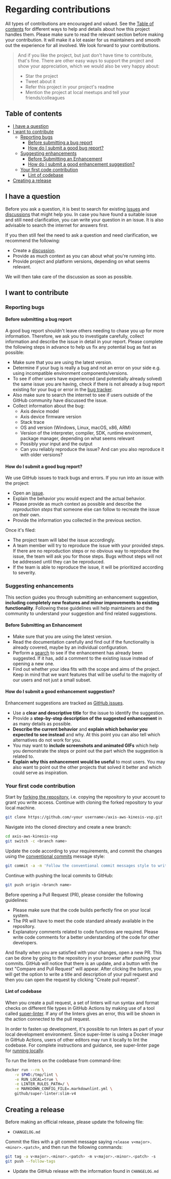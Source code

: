 <!-- omit in toc -->
# Regarding contributions

All types of contributions are encouraged and valued. See the [Table of contents](#table-of-contents) for different ways to help
and details about how this project handles them. Please make sure to read the relevant section before making your contribution.
It will make it a lot easier for us maintainers and smooth out the experience for all involved. We look forward to your
contributions.

> And if you like the project, but just don't have time to contribute, that's fine. There are other easy ways to support the
project and show your appreciation, which we would also be very happy about:
>
> - Star the project
> - Tweet about it
> - Refer this project in your project's readme
> - Mention the project at local meetups and tell your friends/colleagues

<!-- omit in toc -->
## Table of contents

- [I have a question](#i-have-a-question)
- [I want to contribute](#i-want-to-contribute)
    - [Reporting bugs](#reporting-bugs)
        - [Before submitting a bug report](#before-submitting-a-bug-report)
        - [How do I submit a good bug report?](#how-do-i-submit-a-good-bug-report)
    - [Suggesting enhancements](#suggesting-enhancements)
        - [Before Submitting an Enhancement](#before-submitting-an-enhancement)
        - [How do I submit a good enhancement suggestion?](#how-do-i-submit-a-good-enhancement-suggestion)
    - [Your first code contribution](#your-first-code-contribution)
        - [Lint of codebase](#lint-of-codebase)
- [Creating a release](#creating-a-release)

## I have a question

Before you ask a question, it is best to search for existing [issues][issues] and [discussions][discussions] that might help you.
In case you have found a suitable issue and still need clarification, you can write your question in an issue. It is also
advisable to search the internet for answers first.

If you then still feel the need to ask a question and need clarification, we recommend the following:

- Create a [discussion][discussions_new].
- Provide as much context as you can about what you're running into.
- Provide project and platform versions, depending on what seems relevant.

We will then take care of the discussion as soon as possible.

## I want to contribute

### Reporting bugs

#### Before submitting a bug report

A good bug report shouldn't leave others needing to chase you up for more information. Therefore, we ask you to investigate
carefully, collect information and describe the issue in detail in your report. Please complete the following steps in advance to
help us fix any potential bug as fast as possible:

- Make sure that you are using the latest version.
- Determine if your bug is really a bug and not an error on your side e.g. using incompatible environment components/versions.
- To see if other users have experienced (and potentially already solved) the same issue you are having, check if there is not
already a bug report existing for your bug or error in the [bug tracker][issues_bugs].
- Also make sure to search the internet to see if users outside of the GitHub community have discussed the issue.
- Collect information about the bug:
    - Axis device model
    - Axis device firmware version
    - Stack trace
    - OS and version (Windows, Linux, macOS, x86, ARM)
    - Version of the interpreter, compiler, SDK, runtime environment, package manager, depending on what seems relevant
    - Possibly your input and the output
    - Can you reliably reproduce the issue? And can you also reproduce it with older versions?

#### How do I submit a good bug report?

We use GitHub issues to track bugs and errors. If you run into an issue with the project:

- Open an [issue][issues_new].
- Explain the behavior you would expect and the actual behavior.
- Please provide as much context as possible and describe the *reproduction steps* that someone else can follow to recreate the
issue on their own.
- Provide the information you collected in the previous section.

Once it's filed:

- The project team will label the issue accordingly.
- A team member will try to reproduce the issue with your provided steps. If there are no reproduction steps or no obvious way to
reproduce the issue, the team will ask you for those steps. Bugs without steps will not be addressed until they can be reproduced.
- If the team is able to reproduce the issue, it will be prioritized according to severity.

### Suggesting enhancements

This section guides you through submitting an enhancement suggestion, **including completely new features and minor improvements
to existing functionality**. Following these guidelines will help maintainers and the community to understand your suggestion and
find related suggestions.

#### Before Submitting an Enhancement

- Make sure that you are using the latest version.
- Read the documentation carefully and find out if the functionality is already covered, maybe by an individual configuration.
- Perform a [search][issues] to see if the enhancement has already been suggested. If it has, add a comment to the existing issue
instead of opening a new one.
- Find out whether your idea fits with the scope and aims of the project. Keep in mind that we want features that will be useful
to the majority of our users and not just a small subset.

#### How do I submit a good enhancement suggestion?

Enhancement suggestions are tracked as [GitHub issues][issues].

- Use a **clear and descriptive title** for the issue to identify the suggestion.
- Provide a **step-by-step description of the suggested enhancement** in as many details as possible.
- **Describe the current behavior** and **explain which behavior you expected to see instead** and why. At this point you can
also tell which alternatives do not work for you.
- You may want to **include screenshots and animated GIFs** which help you demonstrate the steps or point out the part which the
suggestion is related to.
- **Explain why this enhancement would be useful** to most users. You may also want to point out the other projects that solved
it better and which could serve as inspiration.

### Your first code contribution

Start by [forking the repository](https://docs.github.com/github/getting-started-with-github/fork-a-repo), i.e. copying the
repository to your account to grant you write access. Continue with cloning the forked repository to your local machine.

```sh
git clone https://github.com/<your username>/axis-aws-kinesis-vsp.git
```

Navigate into the cloned directory and create a new branch:

```sh
cd axis-aws-kinesis-vsp
git switch -c <branch name>
```

Update the code according to your requirements, and commit the changes using the
[conventional commits](https://www.conventionalcommits.org) message style:

```sh
git commit -a -m 'Follow the conventional commit messages style to write this message'
```

Continue with pushing the local commits to GitHub:

```sh
git push origin <branch name>
```

Before opening a Pull Request (PR), please consider the following guidelines:

- Please make sure that the code builds perfectly fine on your local system.
- The PR will have to meet the code standard already available in the repository.
- Explanatory comments related to code functions are required. Please write code comments for a better understanding of the code
for other developers.

And finally when you are satisfied with your changes, open a new PR. This can be done by going to the repository in your browser
after pushing your commits. GitHub will notice that there is an update, and a button with the text "Compare and Pull Request"
will appear. After clicking the button, you will get the option to write a title and description of your pull request and then
you can open the request by clicking "Create pull request".

#### Lint of codebase

When you create a pull request, a set of linters will run syntax and format checks on different file types in GitHub Actions by
making use of a tool called [super-linter](https://github.com/github/super-linter). If any of the linters gives an error, this
will be shown in the action connected to the pull request.

In order to fasten up development, it's possible to run linters as part of your local development environment. Since super-linter
is using a Docker image in GitHub Actions, users of other editors may run it locally to lint the codebase. For complete
instructions and guidance, see super-linter page for
[running locally](https://github.com/github/super-linter/blob/main/docs/run-linter-locally.md).

To run the linters on the codebase from command-line:

```sh
docker run --rm \
    -v $PWD:/tmp/lint \
    -e RUN_LOCAL=true \
    -e LINTER_RULES_PATH=/ \
    -e MARKDOWN_CONFIG_FILE=.markdownlint.yml \
    github/super-linter:slim-v4
```

## Creating a release

Before making an official release, please update the following file:

- `CHANGELOG.md`

Commit the files with a git commit message saying `release v<major>.<minor>.<patch>`, and then run the following commands:

```sh
git tag -a v<major>.<minor>.<patch> -m v<major>.<minor>.<patch> -s
git push --follow-tags
```

- Update the GitHub release with the information found in `CHANGELOG.md`

<!-- markdownlint-disable MD034 -->
[issues]: https://github.com/AxisCommunications/axis-aws-kinesis-vsp/issues
[issues_new]: https://github.com/AxisCommunications/axis-aws-kinesis-vsp/issues/new
[issues_bugs]: https://github.com/AxisCommunications/axis-aws-kinesis-vsp/issues?q=label%3Abug
[discussions]: https://github.com/AxisCommunications/axis-aws-kinesis-vsp/discussions
[discussions_new]: https://github.com/AxisCommunications/axis-aws-kinesis-vsp/discussions/new
<!-- markdownlint-enable MD034 -->
